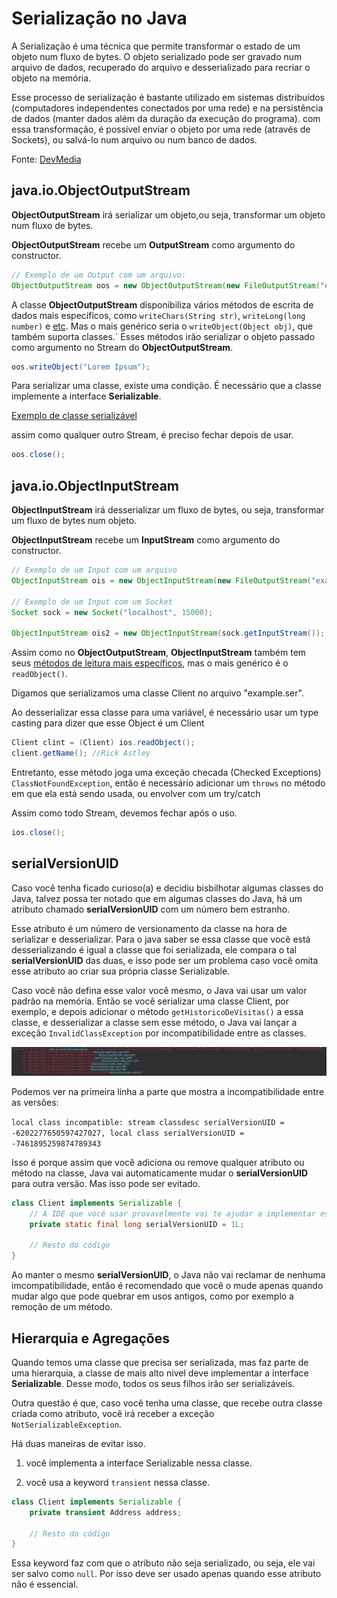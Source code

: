 # Serialização no Java

A Serialização é uma técnica que permite transformar o estado de um objeto num fluxo de bytes. O objeto serializado pode ser gravado num arquivo de dados, recuperado do arquivo e desserializado para recriar o objeto na memória.

Esse processo de serialização é bastante utilizado em sistemas distribuídos (computadores independentes conectados por uma rede) e na persistência de dados (manter dados além da duração da execução do programa). com essa transformação, é possível enviar o objeto por uma rede (através de Sockets), ou salvá-lo num arquivo ou num banco de dados.

Fonte: [DevMedia](https://www.devmedia.com.br/serializacao-de-objetos-em-java/23413 "Serialização de objetos em java")

## java.io.ObjectOutputStream

**ObjectOutputStream** irá serializar um objeto,ou seja, transformar um objeto num fluxo de bytes.


**ObjectOutputStream** recebe um **OutputStream** como argumento do constructor.

```java
// Exemplo de um Output com um arquivo:
ObjectOutputStream oos = new ObjectOutputStream(new FileOutputStream("example.ser");
```

A classe **ObjectOutputStream** disponibiliza vários métodos de escrita de dados mais específicos, como `writeChars(String str)`, `writeLong(long number)` e [etc](https://docs.oracle.com/javase/7/docs/api/java/io/ObjectOutputStream.html "Class ObjectOutputStream"). Mas o mais genérico seria o `writeObject(Object obj)`, que também suporta classes.`
Esses métodos irão serializar o objeto passado como argumento no Stream do **ObjectOutputStream**.

```java
oos.writeObject("Lorem Ipsum");
```

Para serializar uma classe, existe uma condição. É necessário que a classe implemente a interface **Serializable**.

[Exemplo de classe serializável](src/br/com/serialization/test/Employee.java "Employee.java")

assim como qualquer outro Stream, é preciso fechar depois de usar.

```java
oos.close();
```

## java.io.ObjectInputStream
**ObjectInputStream** irá desserializar um fluxo de bytes, ou seja, transformar um fluxo de bytes num objeto.

**ObjectInputStream** recebe um **InputStream** como argumento do constructor.

```java
// Exemplo de um Input com um arquivo
ObjectInputStream ois = new ObjectInputStream(new FileOutputStream("example.ser");

// Exemplo de um Input com um Socket
Socket sock = new Socket("localhost", 15000);

ObjectInputStream ois2 = new ObjectInputStream(sock.getInputStream());
```

Assim como no **ObjectOutputStream**, **ObjectInputStream** também tem seus [métodos de leitura mais específicos](https://docs.oracle.com/javase/7/docs/api/java/io/ObjectInputStream.html "Class ObjectInputStream"), mas o mais genérico é o `readObject()`.

Digamos que serializamos uma classe Client no arquivo "example.ser".

Ao desserializar essa classe para uma variável, é necessário usar um type casting para dizer que esse Object é um Client

```java
Client clint = (Client) ios.readObject();
client.getName(); //Rick Astley
```

Entretanto, esse método joga uma exceção checada (Checked Exceptions) `ClassNotFoundException`, então é necessário adicionar um `throws` no método em que ela está sendo usada, ou envolver com um try/catch

Assim como todo Stream, devemos fechar após o uso.

```java
ios.close();
```

## serialVersionUID

Caso você tenha ficado curioso(a) e decidiu bisbilhotar algumas classes do Java, talvez possa ter notado que em algumas classes do Java, há um atributo chamado **serialVersionUID** com um número bem estranho.

Esse atributo é um número de versionamento da classe na hora de serializar e desserializar. Para o java saber se essa classe que você está desserializando é igual a classe que foi serializada, ele compara o tal **serialVersionUID** das duas, e isso pode ser um problema caso você omita esse atributo ao criar sua própria classe Serializable.

Caso você não defina esse valor você mesmo, o Java vai usar um valor padrão na memória. Então se você serializar uma classe Client, por exemplo, e depois adicionar o método `getHistoricoDeVisitas()` a essa classe, e desserializar a classe sem esse método, o Java vai lançar a exceção `InvalidClassException` por incompatibilidade entre as classes.

![Exemplo de InvalidClassException](./images/invalid-class-exception.png "Exemplo de InvalidClassException")

Podemos ver na primeira linha a parte que mostra a incompatibilidade entre as versões:

`local class incompatible: stream classdesc serialVersionUID = -6202277650597427027, local class serialVersionUID = -7461895259874789343`

Isso é porque assim que você adiciona ou remove qualquer atributo ou método na classe, Java vai automaticamente mudar o **serialVersionUID** para outra versão. Mas isso pode ser evitado.

```java
class Client implements Serializable {
	// A IDE que você usar provavelmente vai te ajudar a implementar esse atributo
	private static final long serialVersionUID = 1L; 
	
	// Resto do código
}
```

Ao manter o mesmo **serialVersionUID**, o Java não vai reclamar de nenhuma imcompatibilidade, então é recomendado que você o mude apenas quando mudar algo que pode quebrar em usos antigos, como por exemplo a remoção de um método.

## Hierarquia e Agregações

Quando temos uma classe que precisa ser serializada, mas faz parte de uma hierarquia, a classe de mais alto nivel deve implementar a interface **Serializable**. Desse modo, todos os seus filhos irão ser serializáveis.

Outra questão é que, caso você tenha uma classe, que recebe outra classe criada como atributo, você irá receber a exceção `NotSerializableException`.

Há duas maneiras de evitar isso.

1. você implementa a interface Serializable nessa classe.

2. vocẽ usa a keyword `transient` nessa classe.

```java
class Client implements Serializable {
	private transient Address address;
	
	// Resto do código
}
```

Essa keyword faz com que o atributo não seja serializado, ou seja, ele vai ser salvo como `null`. Por isso deve ser usado apenas quando esse atributo não é essencial.

